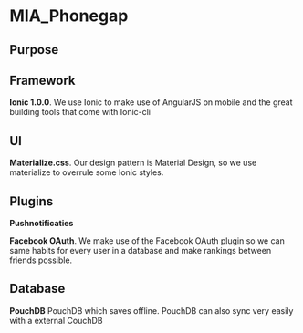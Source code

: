 # MIA_Phonegap

## Purpose

## Framework
**Ionic 1.0.0**. We use Ionic to make use of AngularJS on mobile and the great building tools that come with Ionic-cli

## UI
**Materialize.css**. Our design pattern is Material Design, so we use materialize to overrule some Ionic styles.

## Plugins
**Pushnotificaties**

**Facebook OAuth**. We make use of the Facebook OAuth plugin so we can same habits for every user in a database and make rankings between friends possible.


## Database
**PouchDB** PouchDB which saves offline. PouchDB can also sync very easily with a external CouchDB
